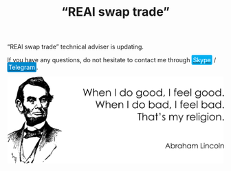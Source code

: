 ﻿---
layout: post-ea

group: Technical adviser
title: '“REAl swap trade”'
meta: REAl swap trade. All proceeds from the product sale will be directed to the project development and charity.

logo: real_swap_trade.svg
og: img/og-real-swap-trade.jpg

order: 4

category: ea

lang: en
ref: real_swap_trade
---

“REAl swap trade” technical adviser is updating.

If you have any questions, do not hesitate to contact me through <a href="skype:chutkoy89?call" target="_blank"><span style="background-color:#00aff0; color:white; padding:3px; border-radius: 3px">Skype</span></a> / <a href="https://t.me/chutkoy" target="_blank"><span style="background-color:#0088cc; color:white; padding:3px; border-radius: 3px">Telegram</span></a>.

<a data-fancybox="gallery" href="/img/programming/Lincoln.png"><img src="/img/programming/Lincoln.png" alt=""></a>

